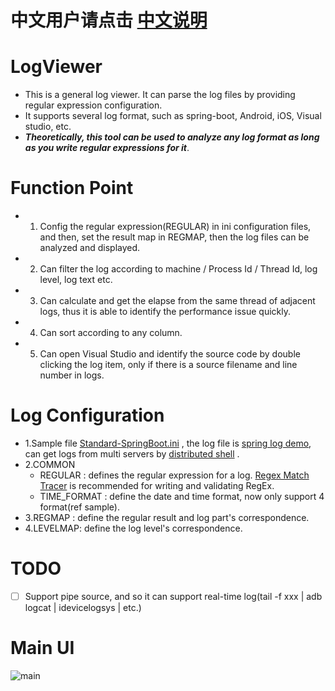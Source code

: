 # 中文用户请点击 [中文说明](README_CN.md)

# LogViewer
  - This is a general log viewer. It can parse the log files by providing regular expression configuration.
  - It supports several log format, such as spring-boot, Android, iOS, Visual studio, etc.
  -  ***Theoretically, this tool can be used to analyze any log format as long as you write regular expressions for it***.
 
# Function Point
  - 1. Config the regular expression(REGULAR) in ini configuration files, and then, set the result map in REGMAP, then the log files can be analyzed and displayed.
  - 2. Can filter the log according to machine / Process Id / Thread Id, log level, log text etc.
  - 3. Can calculate and get the elapse from the same thread of adjacent logs, thus it is able to identify the performance issue quickly.
  - 4. Can sort according to any column.
  - 5. Can open Visual Studio and identify the source code by double clicking the log item, only if there is a source filename and line number in logs.
  
# Log Configuration
  - 1.Sample file [Standard-SpringBoot.ini](x64/Release/Dsh-SpringBoot.ini) , the log file is [spring log demo](demos/dsh-springdemo.log), can get logs from multi servers by [distributed shell](https://github.com/fishjam/dsh) .
  - 2.COMMON 
    - REGULAR :  defines the regular expression for a log. [Regex Match Tracer](http://www.regex-match-tracer.com/) is recommended for writing and validating RegEx.
    - TIME_FORMAT : define the date and time format, now only support 4 format(ref sample). 
  - 3.REGMAP : define the regular result and log part's correspondence. 
  - 4.LEVELMAP: define the log level's correspondence. 

# TODO
 - [ ] Support pipe source, and so it can support real-time log(tail -f xxx | adb logcat | idevicelogsys | etc.)

# Main UI
![main](doc/main.png)
